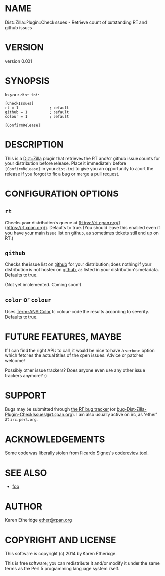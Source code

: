 # NAME

Dist::Zilla::Plugin::CheckIssues - Retrieve count of outstanding RT and github issues

# VERSION

version 0.001

# SYNOPSIS

In your `dist.ini`:

    [CheckIssues]
    rt = 1              ; default
    github = 1          ; default
    colour = 1          ; default

    [ConfirmRelease]

# DESCRIPTION

This is a [Dist::Zilla](https://metacpan.org/pod/Dist::Zilla) plugin that retrieves the RT and/or github issue
counts for your distribution before release.  Place it immediately before
`[ConfirmRelease]` in your `dist.ini` to give you an opportunity to abort the
release if you forgot to fix a bug or merge a pull request.

# CONFIGURATION OPTIONS

## `rt`

Checks your distribution's queue at [https://rt.cpan.org/](https://rt.cpan.org/). Defaults to true.
(You should leave this enabled even if you have your main issue list on github,
as sometimes tickets still end up on RT.)

## `github`

Checks the issue list on [github](https://github.com) for your distribution; does
nothing if your distribution is not hosted on [github](https://github.com), as
listed in your distribution's metadata.  Defaults to true.

(Not yet implemented. Coming soon!)

## `color` or `colour`

Uses [Term::ANSIColor](https://metacpan.org/pod/Term::ANSIColor) to colour-code the results according to severity.
Defaults to true.

# FUTURE FEATURES, MAYBE

If I can find the right APIs to call, it would be nice to have a `verbose`
option which fetches the actual titles of the open issues. Advice or patches welcome!

Possibly other issue trackers? Does anyone even use any other issue trackers
anymore? :)

# SUPPORT

Bugs may be submitted through [the RT bug tracker](https://rt.cpan.org/Public/Dist/Display.html?Name=Dist-Zilla-Plugin-CheckIssues)
(or [bug-Dist-Zilla-Plugin-CheckIssues@rt.cpan.org](mailto:bug-Dist-Zilla-Plugin-CheckIssues@rt.cpan.org)).
I am also usually active on irc, as 'ether' at `irc.perl.org`.

# ACKNOWLEDGEMENTS

Some code was liberally stolen from Ricardo Signes's
[codereview tool](https://github.com/rjbs/misc/blob/master/code-review).

# SEE ALSO

- [foo](https://metacpan.org/pod/foo)

# AUTHOR

Karen Etheridge <ether@cpan.org>

# COPYRIGHT AND LICENSE

This software is copyright (c) 2014 by Karen Etheridge.

This is free software; you can redistribute it and/or modify it under
the same terms as the Perl 5 programming language system itself.
